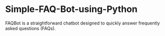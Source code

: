 # Simple-FAQ-Bot-using-Python
FAQBot is a straightforward chatbot designed to quickly answer frequently asked questions (FAQs). 
